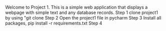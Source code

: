 Welcome to Project 1. This is a simple web application that displays a webpage with simple text and any database records.
Step 1 clone project1 by using "git clone 
Step 2 Open the project1 file in pycharm 
Step 3 Install all packages, pip install -r requirements.txt
Step 4 
